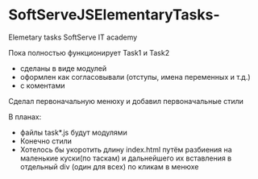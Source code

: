 # SoftServeJSElementaryTasks-
Elemetary tasks SoftServe IT academy

Пока полностью функционирует Task1 и Task2 
 - сделаны в виде модулей
 - оформлен как согласовывали (отступы, имена переменных и т.д.)
 - с коментами  
 
 Сделал первоначальную менюху и добавил первоначальные стили

В планах:
 - файлы task*.js будут модулями
 - Конечно стили
 - Хотелось бы укоротить длину index.html путём разбиения на маленькие куски(по таскам) и дальнейшего их вставления в отдельный div (один для всех) по кликам в менюхе
